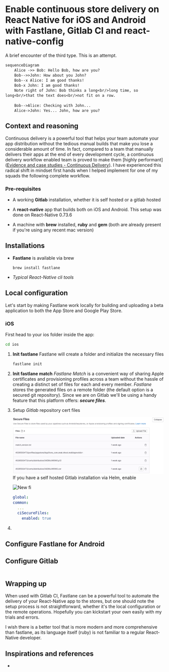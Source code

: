 # Enable continuous store delivery on React Native for iOS and Android with Fastlane, Gitlab CI and react-native-config

A brief encounter of the third type.
This is an attempt.

```mermaid
sequenceDiagram
    Alice ->> Bob: Hello Bob, how are you?
    Bob-->>John: How about you John?
    Bob--x Alice: I am good thanks!
    Bob-x John: I am good thanks!
    Note right of John: Bob thinks a long<br/>long time, so long<br/>that the text does<br/>not fit on a row.

    Bob-->Alice: Checking with John...
    Alice->John: Yes... John, how are you?
```

## Context and reasoning

Continuous delivery is a powerful tool that helps your team automate your app distribution without the tedious manual builds that make you lose a considerable amount of time. In fact, compared to a team that manually delivers their apps at the end of every development cycle, a continuous delivery workflow enabled team is proved to make them [highly performant]([Evidence and case studies - Continuous Delivery](https://continuousdelivery.com/evidence-case-studies/#research)). I have experienced this radical shift in mindset first hands when I helped implement for one of my squads the following complete workflow.

###

### Pre-requisites

- A working **Gitlab** installation, whether it is self hosted or a gitlab hosted

- A **react-native** app that builds both on iOS and Android. This setup was done on React-Native 0.73.6

- A machine with **brew** installed, **ruby** and **gem** (both are already present if you're using any recent mac version)

## Installations

- **Fastlane** is available via brew

  ```shell
  brew install fastlane
  ```

- *Typical React-Native cli tools*

##

## Local configuration

Let's start by making Fastlane work locally for building and uploading a beta application to both the App Store and Google Play Store.

### iOS

First head to your ios folder inside the app:

```sh
cd ios
```

1. **Init fastlane**
   Fastlane will create a folder and initialize the necessary files

   ```bash
   fastlane init
   ```

2. **Init fastlane match**
   *Fastlane Match* is a convenient way of sharing Apple certificates and provisioning profiles across a team without the hassle of creating a distinct set of files for each and every member. *Fastlane* stores the generated files on a remote folder (the default option is a secured git repository). Since we are on Gitlab we'll be using a handy feature that this platform offers: ***secure files***.

3. Setup *Gitlab* repository cert files

    ![Gitlab figure](../../assets/3c74db20da71746ddb4be45cac9d9f382972de83.png)
    If you have a self hosted Gitlab installation via Helm, enable

    ![New fi](https://www.liberation.fr/resizer/9m393XZc3JFCabp9GYjhaUF-OVs=/768x0/filters:format(jpg):quality(70):focal(1230x1348:1240x1358)/cloudfront-eu-central-1.images.arcpublishing.com/liberation/LK4VIWNAVZBLLEEGMIOJWDYJLU.jpg)

    ```yml
    global:
    common:
      ...
      ciSecureFiles:
        enabled: true
    ```

4.

## Configure Fastlane for Android

## Configure Gitlab

```

```

## Wrapping up

When used with Gitlab CI, Fastlane can be a powerful tool to automate the delivery of your React-Native app to the stores, but one should note the setup process is not straightforward, whether it's the local configuration or the remote operations. Hopefully you can kickstart your own easily with my trials and errors.

I wish there is a better tool that is more modern and more comprehensive than fastlane, as its language itself (ruby) is not familiar to a regular React-Native developer.

## Inspirations and references

-
